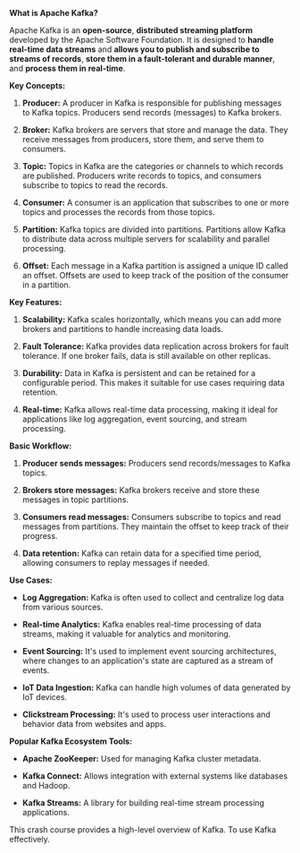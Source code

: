 
**What is Apache Kafka?**

Apache Kafka is an **open-source**, **distributed streaming platform** developed by the Apache Software Foundation. It is designed to **handle real-time data streams** and **allows you to publish and subscribe to streams of records**, **store them in a fault-tolerant and durable manner**, and **process them in real-time**.

**Key Concepts:**

1. **Producer:** A producer in Kafka is responsible for publishing messages to Kafka topics. Producers send records (messages) to Kafka brokers.

2. **Broker:** Kafka brokers are servers that store and manage the data. They receive messages from producers, store them, and serve them to consumers.

3. **Topic:** Topics in Kafka are the categories or channels to which records are published. Producers write records to topics, and consumers subscribe to topics to read the records.

4. **Consumer:** A consumer is an application that subscribes to one or more topics and processes the records from those topics.

5. **Partition:** Kafka topics are divided into partitions. Partitions allow Kafka to distribute data across multiple servers for scalability and parallel processing.

6. **Offset:** Each message in a Kafka partition is assigned a unique ID called an offset. Offsets are used to keep track of the position of the consumer in a partition.

**Key Features:**

1. **Scalability:** Kafka scales horizontally, which means you can add more brokers and partitions to handle increasing data loads.

2. **Fault Tolerance:** Kafka provides data replication across brokers for fault tolerance. If one broker fails, data is still available on other replicas.

3. **Durability:** Data in Kafka is persistent and can be retained for a configurable period. This makes it suitable for use cases requiring data retention.

4. **Real-time:** Kafka allows real-time data processing, making it ideal for applications like log aggregation, event sourcing, and stream processing.

**Basic Workflow:**

1. **Producer sends messages:** Producers send records/messages to Kafka topics.

2. **Brokers store messages:** Kafka brokers receive and store these messages in topic partitions.

3. **Consumers read messages:** Consumers subscribe to topics and read messages from partitions. They maintain the offset to keep track of their progress.

4. **Data retention:** Kafka can retain data for a specified time period, allowing consumers to replay messages if needed.

**Use Cases:**

- **Log Aggregation:** Kafka is often used to collect and centralize log data from various sources.

- **Real-time Analytics:** Kafka enables real-time processing of data streams, making it valuable for analytics and monitoring.

- **Event Sourcing:** It's used to implement event sourcing architectures, where changes to an application's state are captured as a stream of events.

- **IoT Data Ingestion:** Kafka can handle high volumes of data generated by IoT devices.

- **Clickstream Processing:** It's used to process user interactions and behavior data from websites and apps.

**Popular Kafka Ecosystem Tools:**

- **Apache ZooKeeper:** Used for managing Kafka cluster metadata.

- **Kafka Connect:** Allows integration with external systems like databases and Hadoop.

- **Kafka Streams:** A library for building real-time stream processing applications.

This crash course provides a high-level overview of Kafka. To use Kafka effectively.
